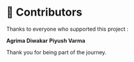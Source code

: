 # 🤝 Contributors

Thanks to everyone who supported this project :

**Agrima Diwakar**
**Piyush Varma**
     
Thank you for being part of the journey.
